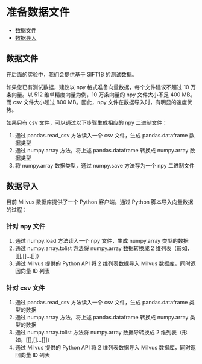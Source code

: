 # 准备数据文件

  * [数据文件](#数据文件)
  * [数据导入](#数据导入)

## 数据文件
在后面的实验中，我们会提供基于 SIFT1B 的测试数据。

如果您已有测试数据，建议以
npy 格式准备向量数据，每个文件建议不超过 10 万条向量。以 512 维单精度向量为例，10 万条向量的 npy 文件大小不足 400 MB。而 csv 文件大小超过 800 MB。因此，npy 文件在数据导入时，有明显的速度优势。

如果只有 csv 文件，可以通过以下步骤生成相应的 npy 二进制文件：

1. 通过 pandas.read_csv 方法读入一个 csv 文件，生成 pandas.dataframe 数据类型
2. 通过 numpy.array 方法，将上述 pandas.dataframe 转换成 numpy.array 数据类型
3. 将 numpy.array 数据类型，通过 numpy.save 方法存为一个 npy 二进制文件

## 数据导入

目前 Milvus 数据库提供了一个 Python 客户端。通过 Python 脚本导入向量数据的过程：
### 针对 npy 文件
1. 通过 numpy.load 方法读入一个 npy 文件，生成 numpy.array 类型的数据
2. 通过 numpy.array.tolist 方法将 numpy.array 数据转换成 2 维列表（形如，[[],[]...[]]）
3. 通过 Milvus 提供的 Python API 将 2 维列表数据导入 Milvus 数据库，同时返回向量 ID 列表

### 针对 csv 文件
1. 通过 pandas.read_csv 方法读入一个 csv 文件，生成 pandas.dataframe 类型的数据
2. 通过 numpy.array 方法，将上述 pandas.dataframe 转换成 numpy.array 类型的数据
3. 通过 numpy.array.tolist 方法将 numpy.array 数据导转换成 2 维列表（形如，[[],[]...[]]）
4. 通过 Milvus 提供的 Python API 将 2 维列表数据导入 Milvus 数据库，同时返回向量 ID 列表
